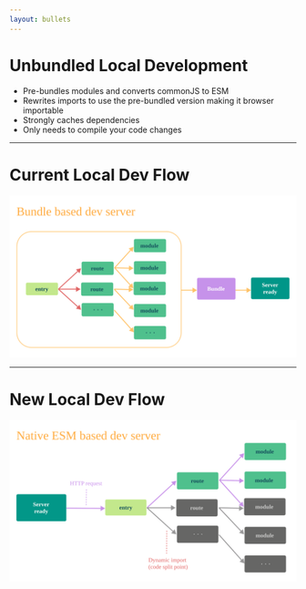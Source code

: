 ```yaml
---
layout: bullets
---
```


# Unbundled Local Development

<v-clicks>

- Pre-bundles modules and converts commonJS to ESM
- Rewrites imports to use the pre-bundled version making it browser importable
- Strongly caches dependencies
- Only needs to compile your code changes

</v-clicks>

<!--
- Why pre-bundle:
	+ lodash-es has over 600 internal modules!
	+ When we do import { debounce } from 'lodash-es', the browser fires off 600+ HTTP requests at the same time!
- Explain briefly and then show Vite pictures
-->

---

# Current Local Dev Flow
![Bundler based dev server](/bundle-based-dev-server.svg)

---

# New Local Dev Flow
![ESM based dev server](/esm-based-dev-server.svg)
